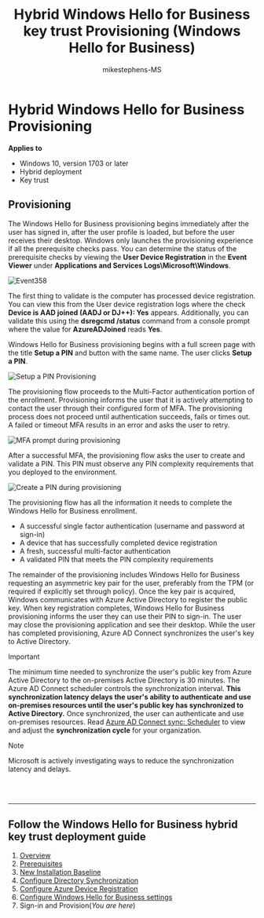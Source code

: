 ﻿---
title: Hybrid Windows Hello for Business key trust Provisioning (Windows Hello for Business)
description: Provisioning for Hybrid Windows Hello for Business Deployments
keywords: identity, PIN, biometric, Hello, passport, WHFB, hybrid, certificate-trust
ms.prod: w10
ms.mktglfcycl: deploy
ms.sitesec: library
ms.pagetype: security, mobile
audience: ITPro
author: mikestephens-MS
ms.author: mstephen
manager: dansimp
ms.collection: M365-identity-device-management
ms.topic: article
localizationpriority: medium
ms.date: 08/20/2018
---
# Hybrid Windows Hello for Business Provisioning

**Applies to**
-   Windows 10, version 1703 or later
-   Hybrid deployment
-   Key trust


## Provisioning
The Windows Hello for Business provisioning begins immediately after the user has signed in, after the user profile is loaded, but before the user receives their desktop.  Windows only launches the provisioning experience if all the prerequisite checks pass. You can determine the status of the prerequisite checks by viewing the **User Device Registration** in the **Event Viewer** under **Applications and Services Logs\Microsoft\Windows**.

![Event358](images/Event358.png)

The first thing to validate is the computer has processed device registration. You can view this from the User device registration logs where the check **Device is AAD joined (AADJ or DJ++): Yes** appears.  Additionally, you can validate this using the **dsregcmd /status** command from a console prompt where the value for **AzureADJoined** reads **Yes**.


Windows Hello for Business provisioning begins with a full screen page with the title **Setup a PIN** and button with the same name.  The user clicks **Setup a PIN**.

![Setup a PIN Provisioning](images/setupapin.png)

The provisioning flow proceeds to the Multi-Factor authentication portion of the enrollment.  Provisioning informs the user that it is actively attempting to contact the user through their configured form of MFA.  The provisioning process does not proceed until authentication succeeds, fails or times out. A failed or timeout MFA results in an error and asks the user to retry.
  
![MFA prompt during provisioning](images/mfa.png)

After a successful MFA, the provisioning flow asks the user to create and validate a PIN.  This PIN must observe any PIN complexity requirements that you deployed to the environment.

![Create a PIN during provisioning](images/createPin.png)

The provisioning flow has all the information it needs to complete the Windows Hello for Business enrollment.
* A successful single factor authentication (username and password at sign-in)
* A device that has successfully completed device registration
* A fresh, successful multi-factor authentication
* A validated PIN that meets the PIN complexity requirements

The remainder of the provisioning includes Windows Hello for Business requesting an asymmetric key pair for the user, preferably from the TPM (or required if explicitly set through policy). Once the key pair is acquired, Windows communicates with Azure Active Directory to register the public key.  When key registration completes, Windows Hello for Business provisioning informs the user they can use their PIN to sign-in.  The user may close the provisioning application and see their desktop.  While the user has completed provisioning, Azure AD Connect synchronizes the user's key to Active Directory.   

> [!IMPORTANT]
> The minimum time needed to synchronize the user's public key from Azure Active Directory to the on-premises Active Directory is 30 minutes. The Azure AD Connect scheduler controls the synchronization interval. 
> **This synchronization latency delays the user's ability to authenticate and use on-premises resources until the user's public key has synchronized to Active Directory.** Once synchronized, the user can authenticate and use on-premises resources.
> Read [Azure AD Connect sync: Scheduler](https://docs.microsoft.com/azure/active-directory/connect/active-directory-aadconnectsync-feature-scheduler) to view and adjust the **synchronization cycle** for your organization.

> [!NOTE]
> Microsoft is actively investigating ways to reduce the synchronization latency and delays.  

<br><br>

<hr>

## Follow the Windows Hello for Business hybrid key trust deployment guide
1. [Overview](hello-hybrid-key-trust.md)
2. [Prerequisites](hello-hybrid-key-trust-prereqs.md)
3. [New Installation Baseline](hello-hybrid-key-new-install.md)
4. [Configure Directory Synchronization](hello-hybrid-key-trust-dirsync.md)
5. [Configure Azure Device Registration](hello-hybrid-key-trust-devreg.md)
6. [Configure Windows Hello for Business settings](hello-hybrid-key-whfb-settings.md)
7. Sign-in and Provision(*You are here*)
